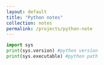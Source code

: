 ```yaml
---
layout: default
title: "Python notes"
collection: notes
permalink: /projects/python-note
---
```

~~~ python
import sys
print(sys.version) #python version
print(sys.executable) #python path
~~~
 
